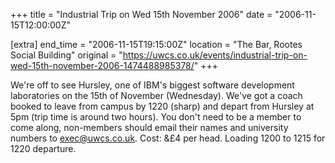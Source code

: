 +++
title = "Industrial Trip on Wed 15th November 2006"
date = "2006-11-15T12:00:00Z"

[extra]
end_time = "2006-11-15T19:15:00Z"
location = "The Bar, Rootes Social Building"
original = "https://uwcs.co.uk/events/industrial-trip-on-wed-15th-november-2006-1474488985378/"
+++

We're off to see Hursley, one of IBM's biggest software development laboratories on the 15th of November (Wednesday). We've got a coach booked to leave from campus by 1220 (sharp) and depart from Hursley at 5pm (trip time is around two hours). You don't need to be a member to come along, non-members should email their names and university numbers to exec@uwcs.co.uk. Cost: &£4 per head. Loading 1200 to 1215 for 1220 departure.


